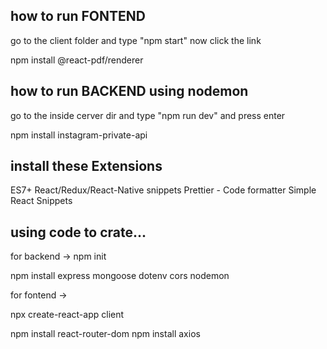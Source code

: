 ## how to run FONTEND

go to the client folder and type "npm start" now click the link

npm install @react-pdf/renderer

## how to run BACKEND using nodemon

go to the inside cerver dir and type "npm run dev" and press enter

npm install instagram-private-api

## install these Extensions

ES7+ React/Redux/React-Native snippets
Prettier - Code formatter
Simple React Snippets

## using code to crate...

for backend ->
npm init

npm install express mongoose dotenv cors nodemon

for fontend ->

npx create-react-app client

npm install react-router-dom
npm install axios
